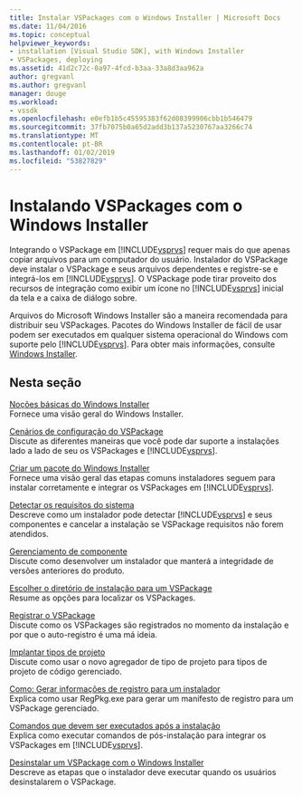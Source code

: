 ```yaml
---
title: Instalar VSPackages com o Windows Installer | Microsoft Docs
ms.date: 11/04/2016
ms.topic: conceptual
helpviewer_keywords:
- installation [Visual Studio SDK], with Windows Installer
- VSPackages, deploying
ms.assetid: 41d2c72c-0a97-4fcd-b3aa-33a8d3aa962a
author: gregvanl
ms.author: gregvanl
manager: douge
ms.workload:
- vssdk
ms.openlocfilehash: e0efb1b5c45595383f62d08399906cbb1b546479
ms.sourcegitcommit: 37fb7075b0a65d2add3b137a5230767aa3266c74
ms.translationtype: MT
ms.contentlocale: pt-BR
ms.lasthandoff: 01/02/2019
ms.locfileid: "53827829"
---
```

# <a name="installing-vspackages-with-windows-installer"></a>Instalando VSPackages com o Windows Installer
Integrando o VSPackage em [!INCLUDE[vsprvs](../../code-quality/includes/vsprvs_md.md)] requer mais do que apenas copiar arquivos para um computador do usuário. Instalador do VSPackage deve instalar o VSPackage e seus arquivos dependentes e registre-se e integrá-los em [!INCLUDE[vsprvs](../../code-quality/includes/vsprvs_md.md)]. O VSPackage pode tirar proveito dos recursos de integração como exibir um ícone no [!INCLUDE[vsprvs](../../code-quality/includes/vsprvs_md.md)] inicial da tela e a caixa de diálogo sobre.  
  
 Arquivos do Microsoft Windows Installer são a maneira recomendada para distribuir seu VSPackages. Pacotes do Windows Installer de fácil de usar podem ser executados em qualquer sistema operacional do Windows com suporte pelo [!INCLUDE[vsprvs](../../code-quality/includes/vsprvs_md.md)]. Para obter mais informações, consulte [Windows Installer](https://msdn.microsoft.com/library/121be21b-b916-43e2-8f10-8b080516d2a0).  
  
## <a name="in-this-section"></a>Nesta seção  
 [Noções básicas do Windows Installer](../../extensibility/internals/windows-installer-basics.md)  
 Fornece uma visão geral do Windows Installer.  
  
 [Cenários de configuração do VSPackage](../../extensibility/internals/vspackage-setup-scenarios.md)  
 Discute as diferentes maneiras que você pode dar suporte a instalações lado a lado de seu os VSPackages e [!INCLUDE[vsprvs](../../code-quality/includes/vsprvs_md.md)].  
  
 [Criar um pacote do Windows Installer](../../extensibility/internals/authoring-a-windows-installer-package.md)  
 Fornece uma visão geral das etapas comuns instaladores seguem para instalar corretamente e integrar os VSPackages em [!INCLUDE[vsprvs](../../code-quality/includes/vsprvs_md.md)].  
  
 [Detectar os requisitos do sistema](../../extensibility/internals/detecting-system-requirements.md)  
 Descreve como um instalador pode detectar [!INCLUDE[vsprvs](../../code-quality/includes/vsprvs_md.md)] e seus componentes e cancelar a instalação se VSPackage requisitos não forem atendidos.  
  
 [Gerenciamento de componente](../../extensibility/internals/component-management.md)  
 Discute como desenvolver um instalador que manterá a integridade de versões anteriores do produto.  
  
 [Escolher o diretório de instalação para um VSPackage](../../extensibility/internals/choosing-the-installation-directory-for-a-vspackage.md)  
 Resume as opções para localizar os VSPackages.  
  
 [Registrar o VSPackage](../../extensibility/internals/vspackage-registration.md)  
 Discute como os VSPackages são registrados no momento da instalação e por que o auto-registro é uma má ideia.  
  
 [Implantar tipos de projeto](../../extensibility/internals/deploying-project-types.md)  
 Discute como usar o novo agregador de tipo de projeto para tipos de projeto de código gerenciado.  
  
 [Como: Gerar informações de registro para um instalador](../../extensibility/internals/how-to-generate-registry-information-for-an-installer.md)  
 Explica como usar RegPkg.exe para gerar um manifesto de registro para um VSPackage gerenciado.  
  
 [Comandos que devem ser executados após a instalação](../../extensibility/internals/commands-that-must-be-run-after-installation.md)  
 Explica como executar comandos de pós-instalação para integrar os VSPackages em [!INCLUDE[vsprvs](../../code-quality/includes/vsprvs_md.md)].  
  
 [Desinstalar um VSPackage com o Windows Installer](../../extensibility/internals/uninstalling-a-vspackage-with-windows-installer.md)  
 Descreve as etapas que o instalador deve executar quando os usuários desinstalarem o VSPackage.  